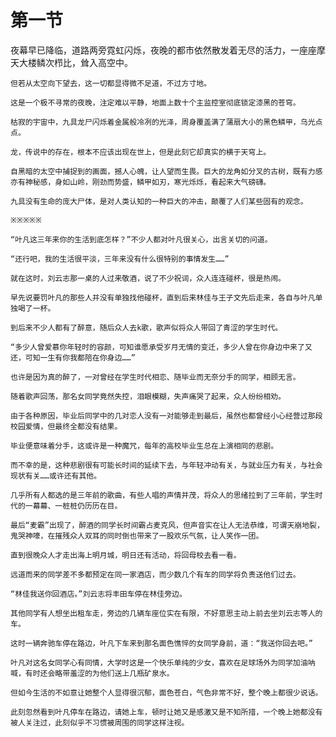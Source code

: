 # 第一节

夜幕早已降临，道路两旁霓虹闪烁，夜晚的都市依然散发着无尽的活力，一座座摩天大楼鳞次栉比，耸入高空中。

    但若从太空向下望去，这一切都显得微不足道，不过方寸地。

    这是一个极不寻常的夜晚，注定难以平静，地面上数十个主监控室彻底锁定漆黑的苍穹。

    枯寂的宇宙中，九具龙尸闪烁着金属般冷冽的光泽，周身覆盖满了蒲扇大小的黑色鳞甲，乌光点点。

    龙，传说中的存在，根本不应该出现在世上，但是此刻它却真实的横于天穹上。

    自黑暗的太空中捕捉到的画面，撼人心魄，让人望而生畏。巨大的龙角如分叉的古树，既有力感亦有神秘感，身如山岭，刚劲而势盛，鳞甲如刃，寒光烁烁，看起来大气磅礴。

    九具没有生命的庞大尸体，是对人类认知的一种巨大的冲击，颠覆了人们某些固有的观念。

    ※※※※※

    “叶凡这三年来你的生活到底怎样？”不少人都对叶凡很关心，出言关切的问道。

    “还行吧，我的生活很平淡，三年来没有什么很特别的事情发生……”

    就在这时，刘云志那一桌的人过来敬酒，说了不少祝词，众人连连碰杯，很是热闹。

    早先说要罚叶凡的那些人并没有单独找他碰杯，直到后来林佳与王子文先后走来，各自与叶凡单独喝了一杯。

    到后来不少人都有了醉意，随后众人去k歌，歌声似将众人带回了青涩的学生时代。

    “多少人曾爱慕你年轻时的容颜，可知谁愿承受岁月无情的变迁，多少人曾在你身边中来了又还，可知一生有你我都陪在你身边……”

    也许是因为真的醉了，一对曾经在学生时代相恋、随毕业而无奈分手的同学，相顾无言。

    随着歌声回荡，那名女同学竟然失控，泪眼模糊，失声痛哭了起来，众人纷纷相劝。

    由于各种原因，毕业后同学中的几对恋人没有一对能够走到最后，虽然也都曾经小心经营过那段校园爱情，但最终全都没有结果。

    毕业便意味着分手，这或许是一种魔咒，每年的高校毕业生总在上演相同的悲剧。

    而不幸的是，这种悲剧很有可能长时间的延续下去，与年轻冲动有关，与就业压力有关，与社会现状有关……或许还有其他。

    几乎所有人都选的是三年前的歌曲，有些人唱的声情并茂，将众人的思绪拉到了三年前，学生时代的一幕幕、一桩桩仍历历在目。

    最后“麦霸”出现了，醉酒的同学长时间霸占麦克风，但声音实在让人无法恭维，可谓天崩地裂，鬼哭神嚎，在摧残众人双耳的同时倒也带来了一股欢乐气氛，让人笑作一团。

    直到很晚众人才走出海上明月城，明日还有活动，将回母校去看一看。

    远道而来的同学差不多都预定在同一家酒店，而少数几个有车的同学将负责送他们过去。

    “林佳我送你回酒店。”刘云志将丰田车停在林佳旁边。

    其他同学有人想坐出租车走，旁边的几辆车座位实在有限，不好意思主动上前去坐刘云志等人的车。

    这时一辆奔驰车停在路边，叶凡下车来到那名面色憔悴的女同学身前，道：“我送你回去吧。”

    叶凡对这名女同学心有同情，大学时这是一个快乐单纯的少女，喜欢在足球场外为同学加油呐喊，有时还会略带羞涩的为他们送上几瓶矿泉水。

    但如今生活的不如意让她整个人显得很沉郁，面色苍白，气色非常不好，整个晚上都很少说话。

    此刻忽然看到叶凡停车在路边，请她上车，顿时让她又是感激又是不知所措，一个晚上她都没有被人关注过，此刻似乎不习惯被周围的同学这样注视。